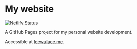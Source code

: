 # My website

[![Netlify Status](https://api.netlify.com/api/v1/badges/c9a46ae5-07bc-4930-a48d-b6c22b035983/deploy-status)](https://app.netlify.com/sites/modest-northcutt-924c61/deploys)

A GitHub Pages project for my personal website development.

Accessible at [leewallace.me](https://leewallace.me).

